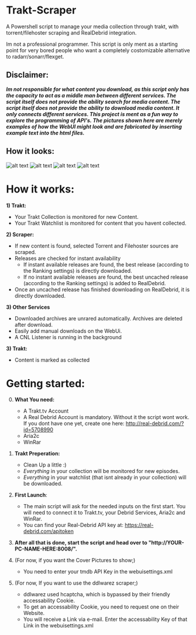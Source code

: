# Trakt-Scraper

A Powershell script to manage your media collection through trakt, with torrent/filehoster scraping and RealDebrid integration.

Im not a professional programmer. This script is only ment as a starting point for very bored people who want a completely costomizable alternative to radarr/sonarr/flexget.

## Disclaimer:
***Im not responsible for what content you download, as this script only has the capacity to act as a middle man between different services.
The script itself does not provide the ability search for media content. The script itself does not provide the ability to download media content. 
It only connects different services. This project is ment as a fun way to explore the programming of API's. The pictures shown here are merely examples 
of how the WebUI might look and are fabricated by inserting example text into the html files.***

## How it looks:

![alt text](https://i.ibb.co/W0mdVYg/Screenshot-2021-07-17-160007.png)
![alt text](https://i.ibb.co/yXSVb7R/Screenshot-2021-07-17-161717.png)
![alt text](https://i.ibb.co/DCwchD1/Screenshot-2021-07-17-160029.png)
![alt text](https://i.ibb.co/8DPXHrC/Screenshot-2021-07-17-155950.png)

# How it works:

**1) Trakt:**
  - Your Trakt Collection is monitored for new Content.
  - Your Trakt Watchlist is monitored for content that you havent collected.

**2) Scraper:**
  - If new content is found, selected Torrent and Filehoster sources are scraped.
  - Releases are checked for instant availability
     - If instant available releases are found, the best release (according to the Ranking settings) is directly downloaded.
     - If no instant available releases are found, the best uncached release (according to the Ranking settings) is added to RealDebrid.
  - Once an uncached release has finished downloading on RealDebrid, it is directly downloaded.

**3) Other Services**
  - Downloaded archives are unrared automatically. Archives are deleted after download.
  - Easily add manual downloads on the WebUi.
  - A CNL Listener is running in the background

**3) Trakt:**
  - Content is marked as collected

# Getting started:

0. **What You need:** 
    - A Trakt.tv Account
    - A Real Debrid Account is mandatory. Without it the script wont work. If you dont have one yet, create one here: http://real-debrid.com/?id=5708990
    - Aria2c
    - WinRar
1. **Trakt Preperation:**
    - Clean Up a little :)
    - *Everything* in your collection will be monitored for new episodes.
    - *Everything* in your watchlist (that isnt already in your collection) will be downloaded. 
2. **First Launch**:
    - The main script will ask for the needed inputs on the first start. You will need to connect it to Trakt.tv, your Debrid Services, Aria2c and WinRar.
    - You can find your Real-Debrid API key at: https://real-debrid.com/apitoken
3. **After all that is done, start the script and head over to "http://YOUR-PC-NAME-HERE:8008/".**


4. (For now, if you want the Cover Pictures to show;)
    - You need to enter your tmdb API Key in the webuisettings.xml
5. (For now, If you want to use the ddlwarez scraper;)
    - ddlwarez used hcaptcha, which is bypassed by their friendly accessability Cookie.
    - To get an accessability Cookie, you need to request one on their Website.
    - You will receive a Link via e-mail. Enter the accessability Key of that Link in the webuisettings.xml

